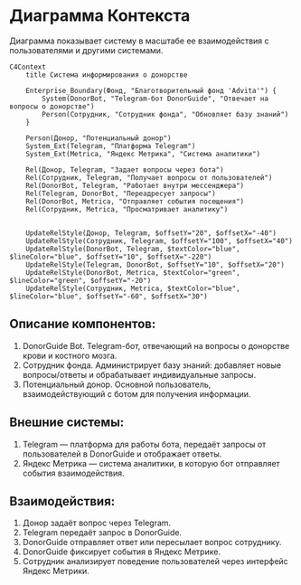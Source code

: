 # Диаграмма Контекста
 Диаграмма показывает систему в масштабе ее взаимодействия с пользователями и другими системами.

```mermaid
C4Context
    title Система информирования о донорстве

    Enterprise_Boundary(Фонд, "Благотворительный фонд 'Advita'") {
        System(DonorBot, "Telegram-бот DonorGuide", "Отвечает на вопросы о донорстве")
        Person(Сотрудник, "Сотрудник фонда", "Обновляет базу знаний")
    }

    Person(Донор, "Потенциальный донор")
    System_Ext(Telegram, "Платформа Telegram")
    System_Ext(Metrica, "Яндекс Метрика", "Система аналитики")

    Rel(Донор, Telegram, "Задает вопросы через бота")
    Rel(Сотрудник, Telegram, "Получает вопросы от пользователей")
    Rel(DonorBot, Telegram, "Работает внутри мессенджера")
    Rel(Telegram, DonorBot, "Переадресует запросы")
    Rel(DonorBot, Metrica, "Отправляет события посещения")
    Rel(Сотрудник, Metrica, "Просматривает аналитику")


    UpdateRelStyle(Донор, Telegram, $offsetY="20", $offsetX="-40")
    UpdateRelStyle(Сотрудник, Telegram, $offsetY="100", $offsetX="40")
    UpdateRelStyle(DonorBot, Telegram, $textColor="blue", $lineColor="blue", $offsetY="10", $offsetX="-220")
    UpdateRelStyle(Telegram, DonorBot, $offsetY="10", $offsetX="20")
    UpdateRelStyle(DonorBot, Metrica, $textColor="green", $lineColor="green", $offsetY="-20")
    UpdateRelStyle(Сотрудник, Metrica, $textColor="blue", $lineColor="blue", $offsetY="-60", $offsetX="30")
```

## Описание компонентов:
1. DonorGuide Bot. Telegram-бот, отвечающий на вопросы о донорстве крови и костного мозга.
2. Сотрудник фонда. Администрирует базу знаний: добавляет новые вопросы/ответы и обрабатывает индивидуальные запросы.
3. Потенциальный донор. Основной пользователь, взаимодействующий с ботом для получения информации.

## Внешние системы:
1. Telegram — платформа для работы бота, передаёт запросы от пользователей в DonorGuide и отображает ответы.
2. Яндекс Метрика — система аналитики, в которую бот отправляет события взаимодействия.

## Взаимодействия:
1. Донор задаёт вопрос через Telegram.
2. Telegram передаёт запрос в DonorGuide.
3. DonorGuide отправляет ответ или пересылает вопрос сотруднику.
4. DonorGuide фиксирует события в Яндекс Метрике.
5. Сотрудник анализирует поведение пользователей через интерфейс Яндекс Метрики.

